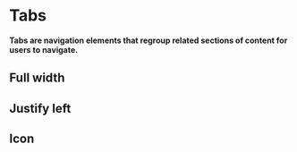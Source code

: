 # Tabs

**Tabs are navigation elements that regroup related sections of content for users to navigate.**

## Full width

<demo-block component="tabs" partial="default"></demo-block>

## Justify left

<demo-block component="tabs" partial="left-tabs"></demo-block>

## Icon

<demo-block component="tabs" partial="icon-tabs"></demo-block>
